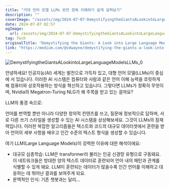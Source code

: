 ```yaml
---
title: "거대 언어 모델 LLMs 완전 정복 이해하기 쉽게 살펴보기"
description: ""
coverImage: "/assets/img/2024-07-07-DemystifyingtheGiantsALookintoLargeLanguageModelsLLMs_0.png"
date: 2024-07-07 02:57
ogImage: 
  url: /assets/img/2024-07-07-DemystifyingtheGiantsALookintoLargeLanguageModelsLLMs_0.png
tag: Tech
originalTitle: "Demystifying the Giants: A Look into Large Language Models (LLMs)"
link: "https://medium.com/@vdwayne/demystifying-the-giants-a-look-into-large-language-models-llms-8cff7cc8b018"
---
```



![DemystifyingtheGiantsALookintoLargeLanguageModelsLLMs_0](/assets/img/2024-07-07-DemystifyingtheGiantsALookintoLargeLanguageModelsLLMs_0.png)

안녕하세요! 인공지능(AI) 세계는 발전으로 가득차 있고, 대형 언어 모델(LLMs)이 중심에 서 있습니다. 이러한 AI 시스템은 컴퓨터와 사람과 같은 언어 이해 능력을 흐릿하게 해 컴퓨터와 상호작용하는 방식을 혁신하고 있습니다. 그렇다면 LLMs가 정확히 무엇이며, Nvidia의 Megatron-Turing NLG가 왜 주목을 받고 있는 걸까요?

LLM의 풍경 속으로:

언어를 번역할 뿐만 아니라 다양한 창의적 컨텐츠를 쓰고, 질문에 정보적으로 답하며, 서로 다른 쓰기 스타일을 생성할 수 있는 AI 시스템을 상상해보세요. 그것이 LLMs의 잠재력입니다. 이러한 복잡한 알고리즘들은 텍스트와 코드의 대규모 데이터셋에서 훈련을 받아 언어의 세부 사항을 배우고 인간 수준의 텍스트 형식을 생성할 수 있습니다.

<div class="content-ad"></div>

여기 LLM(Large Language Models)이 강력한 이유에 대한 해석이에요:

- 대규모 심층학습: LLM은 transformer라 불리는 인공 신경망 유형으로 구동돼요. 이 네트워크들은 방대한 양의 텍스트 데이터로 훈련되어 언어 내의 패턴과 관계를 식별할 수 있게 돼요. LLM이 훈련되는 데이터가 많을수록 인간 언어를 이해하고 대응하는 데 뛰어난 결과를 보여주게 되요.
- 문맥적인 인식: 기존 챗봇과는 달리…